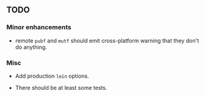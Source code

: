 ## TODO

### Minor enhancements

- remote `pubf` and `mutf` should emit cross-platform warning that they don't do anything.

### Misc
 
- Add production `lein` options.

- There should be at least some tests.